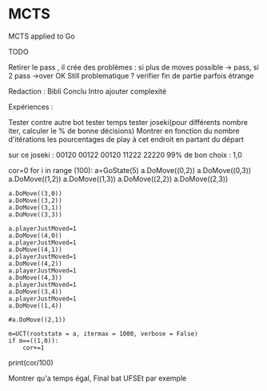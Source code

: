 # MCTS
MCTS applied to Go

TODO

Retirer le pass , il crée des problèmes  : si plus de moves possible -> pass, si 2 pass ->over OK
Still problematique ? verifier fin de partie parfois étrange


Redaction :
Bibli
Conclu
Intro ajouter complexité

Expériences :

Tester contre autre bot
tester temps
tester joseki(pour différents nombre iter, calculer le % de bonne décisions)
Montrer en fonction du nombre d'itérations les pourcentages de play à cet endroit en partant du départ

sur ce joseki :
00120
00122
00120
11222
22220
99% de bon choix : 1,0

cor=0
for i in range (100):
    a=GoState(5)
    a.DoMove((0,2))
    a.DoMove((0,3))
    a.DoMove((1,2))
    a.DoMove((1,3))
    a.DoMove((2,2))
    a.DoMove((2,3))

    a.DoMove((3,0))
    a.DoMove((3,2))
    a.DoMove((3,1))
    a.DoMove((3,3))

    a.playerJustMoved=1
    a.DoMove((4,0))
    a.playerJustMoved=1
    a.DoMove((4,1))
    a.playerJustMoved=1
    a.DoMove((4,2))
    a.playerJustMoved=1
    a.DoMove((4,3))
    a.playerJustMoved=1
    a.DoMove((3,4))
    a.playerJustMoved=1
    a.DoMove((1,4))

    #a.DoMove((2,1))

    m=UCT(rootstate = a, itermax = 1000, verbose = False)
    if m==((1,0)):
        cor+=1
print(cor/100)


Montrer qu'a temps égal, Final bat UFSEt par exemple



